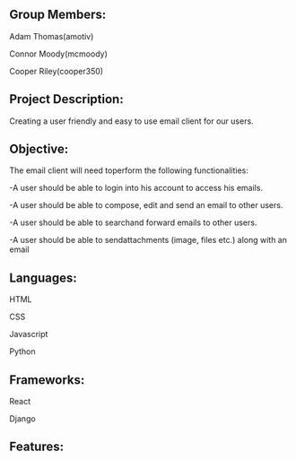 Group Members:
----------------
Adam Thomas(amotiv)

Connor Moody(mcmoody)

Cooper Riley(cooper350)

Project Description:
---------------------
Creating a user friendly and easy to use email client for our users.

Objective:
-----------
The email client will need toperform the following functionalities:

-A user should be able to login into his account to access his emails.

-A user should be able to compose, edit and send an email to other users.

-A user should be able to searchand forward emails to other users.

-A user should be able to sendattachments (image, files etc.) along with an email

Languages:
------------
HTML 

CSS

Javascript

Python

Frameworks:
-------------
React

Django

Features:
-----------

